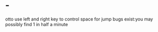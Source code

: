 # -
otto
use left and right key to control
space for jump
bugs exist:you may possibly find 1 in half a minute
